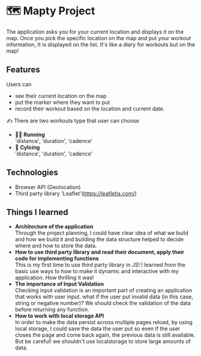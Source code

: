 # 🗺 Mapty Project
The application asks you for your current location and displays it on the map. Once you pick the specific location on the map and put your workout information, It is displayed on the list. It's like a diary for workouts but on the map!

## Features

Users can  
- see their current location on the map
- put the marker where they want to put
- record their workout based on the location and current date. 

✍️ There are two workouts type that user can choose
- 🏃‍♀ **Running** <br>
 'distance', 'duration', 'cadence'
- 🚴‍ **Cylcing** <br>
 'distance', 'duration', 'cadence' 

## Technologies
- Browser API (Geolocation)
- Third party library 'Leaflet'(https://leafletjs.com/)

## Things I learned
- **Architecture of the application** \
Through the project planning, I could have clear idea of what we build and how we build it and building the data structure helped to decide where and how to store the data. 
- **How to use third party library and read their document, apply their code for implementing functions** \
This is my first time to use third party library in JS! I learned from the basic use ways to how to make it dynamic and interactive with my application. How thrilling it was! 
- **The importance of Input Validation** \
Checking input validation is an important part of creating an application that works with user input.
what if the user put invalid data (in this case, string or negative number)? We should check the validation of the data before returning any function. 
- **How to work with local storage API** \
In order to make the data persist across multiple pages reload, by using local storage, I could save the data the user put so even if the user closes the page and come back again, the previous data is still available. But be careful! we shouldn't use localstorage to store large amounts of data. 
